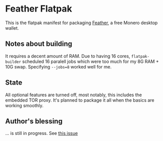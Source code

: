 # Feather Flatpak

This is the flatpak manifest for packaging [Feather](https://featherwallet.org/),
a free Monero desktop wallet.

## Notes about building

It requires a decent amount of RAM. Due to having 16 cores, `flatpak-builder`
scheduled 16 paralell jobs which were too much for my 8G RAM + 10G swap.
Specifying `--jobs=8` worked well for me.

## State

All optional features are turned off, most notably, this includes the embedded
TOR proxy. It's planned to package it all when the basics are working smoothly.

## Author's blessing

... is still in progress. See [this issue](https://github.com/feather-wallet/feather/issues/47)
